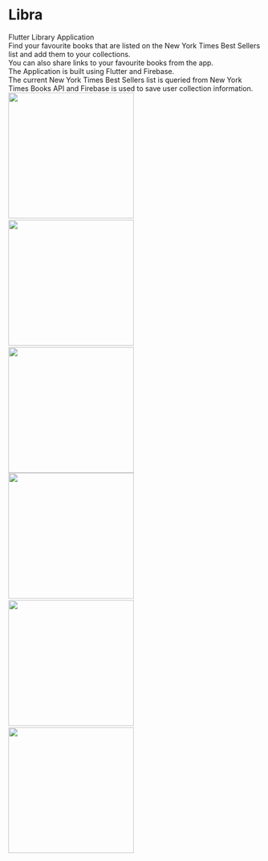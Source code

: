 # Libra
Flutter Library Application  
Find your favourite books that are listed on the New York Times Best Sellers list and add them to your collections.  
You can also share links to your favourite books from the app.  
The Application is built using Flutter and Firebase.  
The current New York Times Best Sellers list is queried from New York Times Books API and Firebase is used to save user collection information.  
<img src ="https://user-images.githubusercontent.com/107206484/231516642-3cc7e23f-b600-4550-bcbd-e5ab72316045.jpg" width="250"/>&nbsp;&nbsp;&nbsp;&nbsp;
<img src ="https://user-images.githubusercontent.com/107206484/231516975-ef6c41da-b9cb-413c-bb48-f0f7cf129a84.jpg" width="250"/>&nbsp;&nbsp;&nbsp;&nbsp;
<img src ="https://user-images.githubusercontent.com/107206484/231517024-fe610623-222d-4f01-a634-f5ec34f91ec2.jpg" width="250"/>  
<img src ="https://user-images.githubusercontent.com/107206484/231517073-1cf56af2-e564-4a56-9246-4a150ee9dd7c.jpg" width="250"/>&nbsp;&nbsp;&nbsp;&nbsp;
<img src ="https://user-images.githubusercontent.com/107206484/231517125-e69d8f24-5b7a-45bc-a5c0-5881a5c1fab0.jpg" width="250"/>&nbsp;&nbsp;&nbsp;&nbsp;
<img src ="https://user-images.githubusercontent.com/107206484/231521864-79ceba6e-1f3b-4ff8-9a29-40be031d9b65.jpg" width="250"/>
